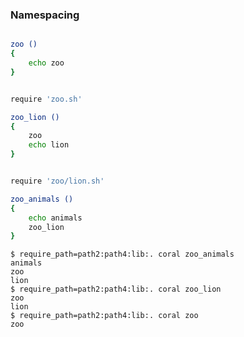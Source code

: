 
### Namespacing

```sh file zoo.sh

zoo () 
{ 
	echo zoo
}
```

```sh file path2/zoo/lion.sh

require 'zoo.sh'

zoo_lion () 
{ 
	zoo
	echo lion
}
```

```sh file path4/zoo/animals.sh

require 'zoo/lion.sh'

zoo_animals () 
{
	echo animals
	zoo_lion
}
```

```console test
$ require_path=path2:path4:lib:. coral zoo_animals
animals
zoo
lion
$ require_path=path2:path4:lib:. coral zoo_lion
zoo
lion
$ require_path=path2:path4:lib:. coral zoo
zoo
```
